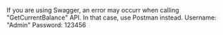 If you are using Swagger, an error may occurr when calling "GetCurrentBalance" API. In that case, use Postman instead.
Username: "Admin"
Password: 123456

